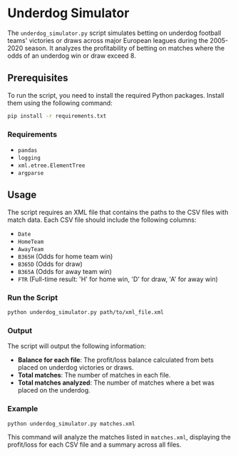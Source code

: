 # Underdog Simulator

The `underdog_simulator.py` script simulates betting on underdog football teams' victories or draws across major European leagues during the 2005-2020 season. It analyzes the profitability of betting on matches where the odds of an underdog win or draw exceed 8.

## Prerequisites

To run the script, you need to install the required Python packages. Install them using the following command:

```bash
pip install -r requirements.txt
```

### Requirements

- `pandas`
- `logging`
- `xml.etree.ElementTree`
- `argparse`

## Usage

The script requires an XML file that contains the paths to the CSV files with match data. Each CSV file should include the following columns:

- `Date`
- `HomeTeam`
- `AwayTeam`
- `B365H` (Odds for home team win)
- `B365D` (Odds for draw)
- `B365A` (Odds for away team win)
- `FTR` (Full-time result: 'H' for home win, 'D' for draw, 'A' for away win)

### Run the Script

```bash
python underdog_simulator.py path/to/xml_file.xml
```

### Output

The script will output the following information:

- **Balance for each file**: The profit/loss balance calculated from bets placed on underdog victories or draws.
- **Total matches**: The number of matches in each file.
- **Total matches analyzed**: The number of matches where a bet was placed on the underdog.

### Example

```bash
python underdog_simulator.py matches.xml
```

This command will analyze the matches listed in `matches.xml`, displaying the profit/loss for each CSV file and a summary across all files.
